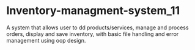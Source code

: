 # Inventory-managment-system_11
A system that allows user to dd products/services, manage and process orders, display and save inventory, with basic file handling and error management using oop design.
